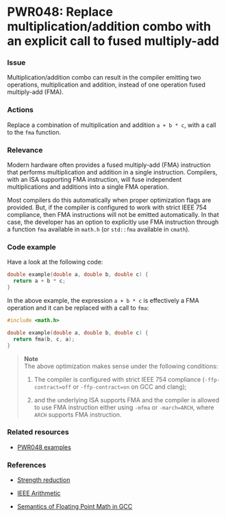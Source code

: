 # PWR048: Replace multiplication/addition combo with an explicit call to fused multiply-add

### Issue

Multiplication/addition combo can result in the compiler emitting two
operations, multiplication and addition, instead of one operation fused
multiply-add (FMA).

### Actions

Replace a combination of multiplication and addition `a + b * c`, with a call to
the `fma` function.

### Relevance

Modern hardware often provides a fused multiply-add (FMA) instruction that
performs multiplication and addition in a single instruction. Compilers, with an
ISA supporting FMA instruction, will fuse independent multiplications and
additions into a single FMA operation.

Most compilers do this automatically when proper optimization flags are
provided. But, if the compiler is configured to work with strict IEEE 754
compliance, then FMA instructions will not be emitted automatically. In that
case, the developer has an option to explicitly use FMA instruction through a
function `fma` available in `math.h` (or `std::fma` available in `cmath`).

### Code example

Have a look at the following code:

```c
double example(double a, double b, double c) {
  return a + b * c;
}
```

In the above example, the expression `a + b * c` is effectively a FMA operation
and it can be replaced with a call to `fma`:

```c
#include <math.h>

double example(double a, double b, double c) {
  return fma(b, c, a);
}
```

>**Note**  
>The above optimization makes sense under the following conditions:
>
>1. The compiler is configured with strict IEEE 754 compliance
>(`-ffp-contract=off` or `-ffp-contract=on` on GCC and clang);
>
>2. and the underlying ISA supports FMA and the compiler is allowed to use
>FMA instruction either using `-mfma` or `-march=ARCH`, where `ARCH` supports
>FMA instruction.

### Related resources

* [PWR048 examples](../PWR048/)

### References

* [Strength reduction](../../Glossary/Strength-reduction.md)

* [IEEE Arithmetic](https://docs.oracle.com/cd/E19957-01/806-3568/ncg_math.html#:~:text=IEEE%20754%20specifies%20exactly%20the,defined%20by%20the%20IEEE%20standard)

* [Semantics of Floating Point Math in GCC](https://gcc.gnu.org/wiki/FloatingPointMath)
